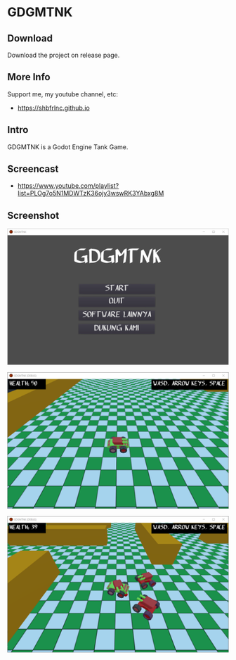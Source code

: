 # GDGMTNK

## Download

Download the project on release page.

## More Info

Support me, my youtube channel, etc:

- https://shbfrlnc.github.io

## Intro

GDGMTNK is a Godot Engine Tank Game.

## Screencast

- https://www.youtube.com/playlist?list=PLOg7o5N1MDWTzK36ojy3wswRK3YAbxg8M

## Screenshot

![ScreenShot](assets/GDGMTNK1.png?raw=true)

![ScreenShot](assets/GDGMTNK2.png?raw=true)

![ScreenShot](assets/GDGMTNK3.png?raw=true)
